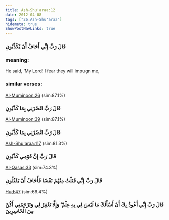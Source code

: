 ```yaml
---
title: Ash-Shu'araa:12
date: 2012-04-08
tags: ["26.Ash-Shu'araa"]
hidemeta: true 
ShowPostNavLinks: true 
---
```

### قَالَ رَبِّ إِنِّي أَخَافُ أَنْ يُكَذِّبُونِ
### meaning: 
He said, ‘My Lord! I fear they will impugn me,
### similar verses: 

[Al-Muminoon:26](/23/26) (sim:87.1%)

### قَالَ رَبِّ انْصُرْنِي بِمَا كَذَّبُونِ

[Al-Muminoon:39](/23/39) (sim:87.1%)

### قَالَ رَبِّ انْصُرْنِي بِمَا كَذَّبُونِ

[Ash-Shu'araa:117](/26/117) (sim:81.3%)

### قَالَ رَبِّ إِنَّ قَوْمِي كَذَّبُونِ

[Al-Qasas:33](/28/33) (sim:74.3%)

### قَالَ رَبِّ إِنِّي قَتَلْتُ مِنْهُمْ نَفْسًا فَأَخَافُ أَنْ يَقْتُلُونِ

[Hud:47](/11/47) (sim:66.4%)

### قَالَ رَبِّ إِنِّي أَعُوذُ بِكَ أَنْ أَسْأَلَكَ مَا لَيْسَ لِي بِهِ عِلْمٌ ۖ وَإِلَّا تَغْفِرْ لِي وَتَرْحَمْنِي أَكُنْ مِنَ الْخَاسِرِينَ
